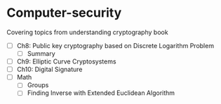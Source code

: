 # Computer-security
Covering topics from understanding cryptography book

- [ ] Ch8: Public key cryptography based on Discrete Logarithm Problem
  - [ ] Summary
- [ ] Ch9: Elliptic Curve Cryptosystems
- [ ] Ch10: Digital Signature
- [ ] Math
  - [ ] Groups
  - [ ] Finding Inverse with Extended Euclidean Algorithm
